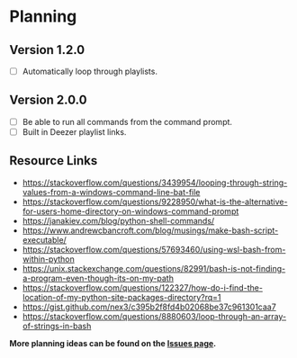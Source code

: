 # Planning

## Version 1.2.0

- [ ] Automatically loop through playlists.

## Version 2.0.0

- [ ] Be able to run all commands from the command prompt.
- [ ] Built in Deezer playlist links.

## Resource Links

- https://stackoverflow.com/questions/3439954/looping-through-string-values-from-a-windows-command-line-bat-file
- https://stackoverflow.com/questions/9228950/what-is-the-alternative-for-users-home-directory-on-windows-command-prompt
- https://janakiev.com/blog/python-shell-commands/
- https://www.andrewcbancroft.com/blog/musings/make-bash-script-executable/
- https://stackoverflow.com/questions/57693460/using-wsl-bash-from-within-python
- https://unix.stackexchange.com/questions/82991/bash-is-not-finding-a-program-even-though-its-on-my-path
- https://stackoverflow.com/questions/122327/how-do-i-find-the-location-of-my-python-site-packages-directory?rq=1
- https://gist.github.com/nex3/c395b2f8fd4b02068be37c961301caa7
- https://stackoverflow.com/questions/8880603/loop-through-an-array-of-strings-in-bash

**More planning ideas can be found on the [Issues page](https://github.com/willtheorangeguy/deedown/issues).**
